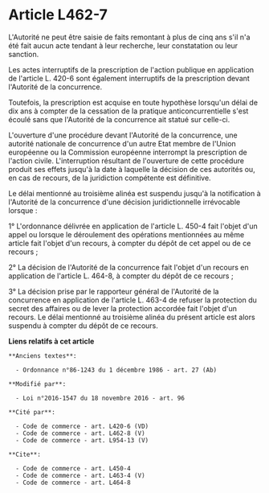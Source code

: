 # Article L462-7

L'Autorité ne peut être saisie de faits remontant à plus de cinq ans s'il n'a été fait aucun acte tendant à leur recherche,
leur constatation ou leur sanction. 

Les actes interruptifs de la prescription de l'action publique en application de l'article L. 420-6 sont également
interruptifs de la prescription devant l'Autorité de la concurrence. 

Toutefois, la prescription est acquise en toute hypothèse lorsqu'un délai de dix ans à compter de la cessation de la pratique
anticoncurrentielle s'est écoulé sans que l'Autorité de la concurrence ait statué sur celle-ci. 

L'ouverture d'une procédure devant l'Autorité de la concurrence, une autorité nationale de concurrence d'un autre Etat membre
de l'Union européenne ou la Commission européenne interrompt la prescription de l'action civile. L'interruption résultant de
l'ouverture de cette procédure produit ses effets jusqu'à la date à laquelle la décision de ces autorités ou, en cas de
recours, de la juridiction compétente est définitive. 

Le délai mentionné au troisième alinéa est suspendu jusqu'à la notification à l'Autorité de la concurrence d'une décision
juridictionnelle irrévocable lorsque : 

1° L'ordonnance délivrée en application de l'article L. 450-4 fait l'objet d'un appel ou lorsque le déroulement des
opérations mentionnées au même article fait l'objet d'un recours, à compter du dépôt de cet appel ou de ce recours ; 

2° La décision de l'Autorité de la concurrence fait l'objet d'un recours en application de l'article L. 464-8, à compter du
dépôt de ce recours ; 

3° La décision prise par le rapporteur général de l'Autorité de la concurrence en application de l'article L. 463-4 de
refuser la protection du secret des affaires ou de lever la protection accordée fait l'objet d'un recours. Le délai mentionné
au troisième alinéa du présent article est alors suspendu à compter du dépôt de ce recours.

**Liens relatifs à cet article**

	**Anciens textes**:

	  - Ordonnance n°86-1243 du 1 décembre 1986 - art. 27 (Ab)

	**Modifié par**:

	  - Loi n°2016-1547 du 18 novembre 2016 - art. 96

	**Cité par**:

	  - Code de commerce - art. L420-6 (VD)
	  - Code de commerce - art. L462-8 (V)
	  - Code de commerce - art. L954-13 (V)

	**Cite**:

	  - Code de commerce - art. L450-4
	  - Code de commerce - art. L463-4 (V)
	  - Code de commerce - art. L464-8
